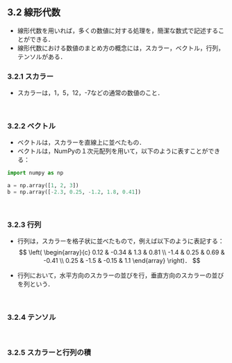 [](2019/05/18)

## 3.2 線形代数
- 線形代数を用いれば，多くの数値に対する処理を，簡潔な数式で記述することができる．
- 線形代数における数値のまとめ方の概念には，スカラー，ベクトル，行列，テンソルがある．

### 3.2.1 スカラー
- スカラーは，1，5，12，-7などの通常の数値のこと．

<br>

### 3.2.2 ベクトル
- ベクトルは，スカラーを直線上に並べたもの．
- ベクトルは，NumPyの１次元配列を用いて，以下のように表すことができる：
``` python
import numpy as np

a = np.array([1, 2, 3])
b = np.array([-2.3, 0.25, -1.2, 1.8, 0.41])
```

<br>

### 3.2.3 行列
- 行列は，スカラーを格子状に並べたもので，例えば以下のように表記する：
$$
\left( 
    \begin{array}{c}
        0.12 & -0.34 & 1.3 & 0.81 \\ 
        -1.4 & 0.25 & 0.69 & -0.41 \\
        0.25 & -1.5 & -0.15 & 1.1
    \end{array}
\right)．
$$

- 行列において，水平方向のスカラーの並びを行，垂直方向のスカラーの並びを列という．

<br>

### 3.2.4 テンソル

<br>

### 3.2.5 スカラーと行列の積